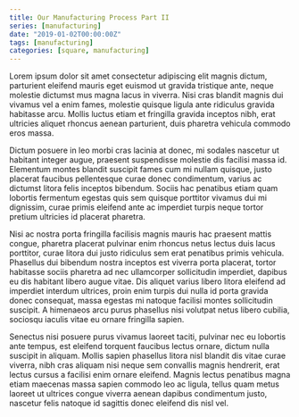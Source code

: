 ```yaml
---
title: Our Manufacturing Process Part II
series: [manufacturing]
date: "2019-01-02T00:00:00Z"
tags: [manufacturing]
categories: [square, manufacturing]
---
```


Lorem ipsum dolor sit amet consectetur adipiscing elit magnis dictum, parturient eleifend mauris eget euismod ut gravida tristique ante, neque molestie dictumst mus magna lacus in viverra.<!--more--> Nisi cras blandit magnis dui vivamus vel a enim fames, molestie quisque ligula ante ridiculus gravida habitasse arcu. Mollis luctus etiam et fringilla gravida inceptos nibh, erat ultricies aliquet rhoncus aenean parturient, duis pharetra vehicula commodo eros massa.

Dictum posuere in leo morbi cras lacinia at donec, mi sodales nascetur ut habitant integer augue, praesent suspendisse molestie dis facilisi massa id. Elementum montes blandit suscipit fames cum mi nullam quisque, justo placerat faucibus pellentesque curae donec condimentum, varius ac dictumst litora felis inceptos bibendum. Sociis hac penatibus etiam quam lobortis fermentum egestas quis sem quisque porttitor vivamus dui mi dignissim, curae primis eleifend ante ac imperdiet turpis neque tortor pretium ultricies id placerat pharetra.

Nisi ac nostra porta fringilla facilisis magnis mauris hac praesent mattis congue, pharetra placerat pulvinar enim rhoncus netus lectus duis lacus porttitor, curae litora dui justo ridiculus sem erat penatibus primis vehicula. Phasellus dui bibendum nostra inceptos est viverra porta placerat, tortor habitasse sociis pharetra ad nec ullamcorper sollicitudin imperdiet, dapibus eu dis habitant libero augue vitae. Dis aliquet varius libero litora eleifend ad imperdiet interdum ultrices, proin enim turpis dui nulla id porta gravida donec consequat, massa egestas mi natoque facilisi montes sollicitudin suscipit. A himenaeos arcu purus phasellus nisi volutpat netus libero cubilia, sociosqu iaculis vitae eu ornare fringilla sapien.

Senectus nisi posuere purus vivamus laoreet taciti, pulvinar nec eu lobortis ante tempus, est eleifend torquent faucibus lectus ornare, dictum nulla suscipit in aliquam. Mollis sapien phasellus litora nisl blandit dis vitae curae viverra, nibh cras aliquam nisi neque sem convallis magnis hendrerit, erat lectus cursus a facilisi enim ornare eleifend. Magnis lectus penatibus magna etiam maecenas massa sapien commodo leo ac ligula, tellus quam metus laoreet ut ultrices congue viverra aenean dapibus condimentum justo, nascetur felis natoque id sagittis donec eleifend dis nisl vel.

